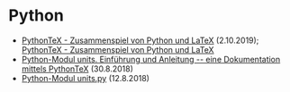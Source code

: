 # Python

* [PythonTeX - Zusammenspiel von Python und LaTeX](https://github.com/GuenterPartosch/Vortraege-Kurse/blob/master/Python/pythontex-alles.pdf "PythonTeX - Zusammenspiel von Python und LaTeX") (2.10.2019); 
[PythonTeX - Zusammenspiel von Python und LaTeX](https://github.com/GuenterPartosch/Vortraege-Kurse/blob/master/Python/Python+LaTeX-Beispiele.zip "PythonTeX - Zusammenspiel von Python und LaTeX")
* [Python-Modul units. Einführung und Anleitung -- eine Dokumentation mittels PythonTeX](https://github.com/GuenterPartosch/Vortraege-Kurse/blob/master/Python/units.pdf "Python-Modul units. Einführung und Anleitung -- eine Dokumentation mittels PythonTeX") (30.8.2018)
* [Python-Modul units.py](https://github.com/GuenterPartosch/Vortraege-Kurse/blob/master/Python/units.zip "Python-Modul units.py") (12.8.2018)
